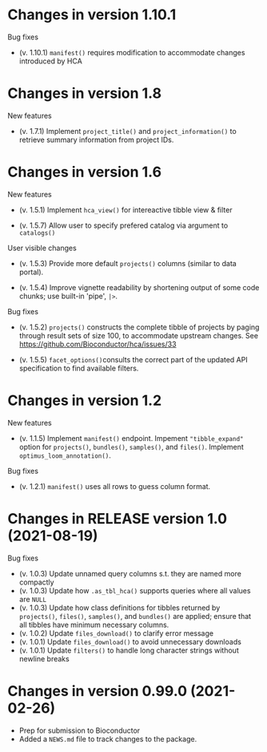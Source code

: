 # Changes in version 1.10.1

Bug fixes

- (v. 1.10.1) `manifest()` requires modification to accommodate changes
  introduced by HCA

# Changes in version 1.8

New features

- (v. 1.7.1) Implement `project_title()` and `project_information()`
  to retrieve summary information from project IDs.

# Changes in version 1.6

New features

+ (v. 1.5.1) Implement `hca_view()` for intereactive tibble view & filter

+ (v. 1.5.7) Allow user to specify prefered catalog via argument to
  `catalogs()`

User visible changes

+ (v. 1.5.3) Provide more default `projects()` columns (similar to
  data portal).

+ (v. 1.5.4) Improve vignette readability by shortening output of some
  code chunks; use built-in 'pipe', `|>`.

Bug fixes

+ (v. 1.5.2) `projects()` constructs the complete tibble of projects
  by paging through result sets of size 100, to accommodate upstream
  changes. See https://github.com/Bioconductor/hca/issues/33

+ (v. 1.5.5) `facet_options()`consults the correct part of the updated
  API specification to find available filters.

# Changes in version 1.2

New features

+ (v. 1.1.5) Implement `manifest()` endpoint. Impement `"tibble_expand"`
  option for `projects()`, `bundles()`, `samples()`, and `files()`. Implement
  `optimus_loom_annotation()`.

Bug fixes

+ (v. 1.2.1) `manifest()` uses all rows to guess column format.

# Changes in RELEASE version 1.0 (2021-08-19)

Bug fixes

+ (v. 1.0.3) Update unnamed query columns s.t. they are named more compactly
+ (v. 1.0.3) Update how `.as_tbl_hca()` supports queries where
  all values are `NULL`
+ (v. 1.0.3) Update how class definitions for tibbles returned by
  `projects()`, `files()`, `samples()`, and `bundles()` are applied;
  ensure that all tibbles have minimum necessary columns.
+ (v. 1.0.2) Update `files_download()` to clarify error message
+ (v. 1.0.1) Update `files_download()` to avoid unnecessary downloads
+ (v. 1.0.1) Update `filters()` to handle long character strings
  without newline breaks

# Changes in version 0.99.0 (2021-02-26)

+ Prep for submission to Bioconductor
+ Added a `NEWS.md` file to track changes to the package.
